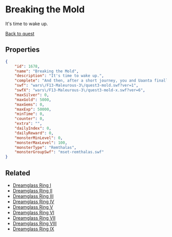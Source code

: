 # Breaking the Mold

It's time to wake up.

[Back to quest](../quests.md)

## Properties

```json
{
    "id": 1678,
    "name": "Breaking the Mold",
    "description": "It's time to wake up.",
    "complete": "And then, after a short journey, you and Uaanta finally returned to Frostvale. The Frost Moglins were slightly confused with all the appearing and disappearing people, but after some warm cocoaberry juice and a hearty feast, a happy Frostval was had by all!",
    "swf": "wars\/F13-Maleurous-3\/quest3-mold.swf?ver=1",
    "swfX": "wars\/F13-Maleurous-3\/quest3-mold-x.swf?ver=6",
    "maxSilver": 0,
    "maxGold": 5000,
    "maxGems": 0,
    "maxExp": 50000,
    "minTime": 0,
    "counter": 0,
    "extra": "",
    "dailyIndex": 0,
    "dailyReward": 0,
    "monsterMinLevel": 0,
    "monsterMaxLevel": 100,
    "monsterType": "Remthalas",
    "monsterGroupSwf": "mset-remthalas.swf"
}
```

## Related

- [Dreamglass Ring I](../items/19338-dreamglass-ring-i.md)
- [Dreamglass Ring II](../items/19339-dreamglass-ring-ii.md)
- [Dreamglass Ring III](../items/19340-dreamglass-ring-iii.md)
- [Dreamglass Ring IV](../items/19341-dreamglass-ring-iv.md)
- [Dreamglass Ring V](../items/19342-dreamglass-ring-v.md)
- [Dreamglass Ring VI](../items/19343-dreamglass-ring-vi.md)
- [Dreamglass Ring VII](../items/19344-dreamglass-ring-vii.md)
- [Dreamglass Ring VIII](../items/19345-dreamglass-ring-viii.md)
- [Dreamglass Ring IX](../items/19346-dreamglass-ring-ix.md)

